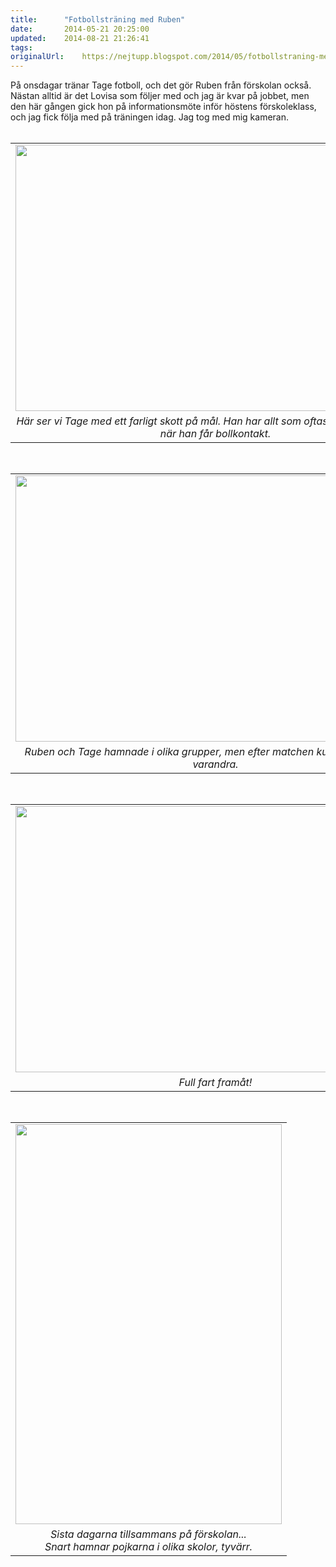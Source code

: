 ```yaml
---
title:		"Fotbollsträning med Ruben"
date:		2014-05-21 20:25:00
updated:	2014-08-21 21:26:41
tags: 	
originalUrl:	https://nejtupp.blogspot.com/2014/05/fotbollstraning-med-ruben.html
---
```


På onsdagar tränar Tage fotboll, och det gör Ruben från förskolan också. Nästan alltid är det Lovisa som följer med och jag är kvar på jobbet, men den här gången gick hon på informationsmöte inför höstens förskoleklass, och jag fick följa med på träningen idag. Jag tog med mig kameran.<br><br><table align="center" cellpadding="0" cellspacing="0" class="tr-caption-container" style="margin-left: auto; margin-right: auto; text-align: center;"><tbody><tr><td style="text-align: center;"><img src="../../../../img/Fotbollstra%CC%88ning+med+Ruben-PERK6043.jpg" height="426" width="640"></td></tr><tr><td class="tr-caption" style="text-align: center;"><i>Här ser vi Tage med ett farligt skott på mål. Han har allt som oftast tungan rätt i mun när han får bollkontakt.</i></td></tr></tbody></table><br><table align="center" cellpadding="0" cellspacing="0" class="tr-caption-container" style="margin-left: auto; margin-right: auto; text-align: center;"><tbody><tr><td style="text-align: center;"><img src="../../../../img/Fotbollstra%CC%88ning+med+Ruben-PERK6055.jpg" height="426" width="640"></td></tr><tr><td class="tr-caption" style="text-align: center;"><i>Ruben och Tage hamnade i olika grupper, men efter matchen kunde de söka upp varandra.</i></td></tr></tbody></table><br><table align="center" cellpadding="0" cellspacing="0" class="tr-caption-container" style="margin-left: auto; margin-right: auto; text-align: center;"><tbody><tr><td style="text-align: center;"><img src="../../../../img/Fotbollstra%CC%88ning+med+Ruben-PERK6075.jpg" height="426" width="640"></td></tr><tr><td class="tr-caption" style="text-align: center;"><i>Full fart framåt!</i></td></tr></tbody></table><br><table align="center" cellpadding="0" cellspacing="0" class="tr-caption-container" style="margin-left: auto; margin-right: auto; text-align: center;"><tbody><tr><td style="text-align: center;"><img src="../../../../img/Fotbollstra%CC%88ning+med+Ruben-PERK6090.jpg" height="640" width="426"></td></tr><tr><td class="tr-caption" style="text-align: center;"><i>Sista dagarna tillsammans på förskolan... <br>Snart hamnar pojkarna i olika skolor, tyvärr.</i></td></tr></tbody></table><br>
<!-- no comments on this post -->